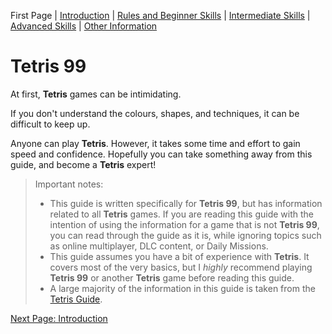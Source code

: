 First Page | [Introduction](Intro.md) | [Rules and Beginner Skills](Beginner.md) | [Intermediate Skills](Intermediate.md) | [Advanced Skills](Advanced.md) | [Other Information](Other.md)

# **Tetris 99**

At first, **Tetris** games can be intimidating.

If you don't understand the colours, shapes, and techniques, it can be difficult to keep up.

Anyone can play **Tetris**. However, it takes some time and effort to gain speed and confidence. Hopefully you can take something away from this guide, and become a **Tetris** expert!

> Important notes:
> - This guide is written specifically for **Tetris 99**, but has information related to all **Tetris** games. If you are reading this guide with the intention of using the information for a game that is not **Tetris 99**, you can read through the guide as it is, while ignoring topics such as online multiplayer, DLC content, or Daily Missions.
> - This guide assumes you have a bit of experience with **Tetris**. It covers most of the very basics, but I *highly* recommend playing **Tetris 99** or another **Tetris** game before reading this guide.
> - A large majority of the information in this guide is taken from the [Tetris Guide](https://tetris.fandom.com/wiki/Tetris_Guide).

[Next Page: Introduction](Intro.md)
